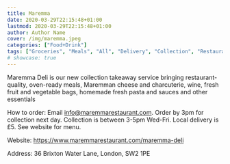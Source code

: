 ```yaml
---
title: Maremma
date: 2020-03-29T22:15:48+01:00
lastmod: 2020-03-29T22:15:48+01:00
author: Author Name
cover: /img/maremma.jpeg
categories: ["Food+Drink"]
tags: ["Groceries", "Meals", "All", "Delivery", "Collection", "Restaurant", "Tuscan"]
# showcase: true
---
```


Maremma Deli is our new collection takeaway service bringing restaurant-quality, oven-ready meals, Maremman cheese and charcuterie, wine, fresh fruit and vegetable bags, homemade fresh pasta and sauces and other essentials

How to order: Email info@maremmarestaurant.com. Order by 3pm for collection next day.  Collection is between 3-5pm Wed-Fri. Local delivery is £5. See website for menu.

Website: https://www.maremmarestaurant.com/maremma-deli

Address: 36 Brixton Water Lane, London, SW2 1PE